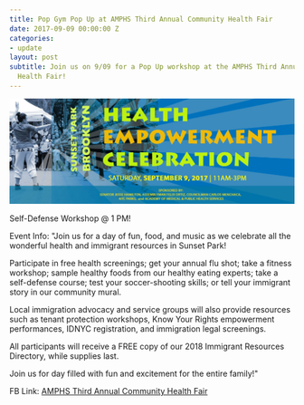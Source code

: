 ```yaml
---
title: Pop Gym Pop Up at AMPHS Third Annual Community Health Fair
date: 2017-09-09 00:00:00 Z
categories:
- update
layout: post
subtitle: Join us on 9/09 for a Pop Up workshop at the AMPHS Third Annual Community
  Health Fair!
---
```


![Pop Gym at AMPHS Third Annual Community Health Fair!](/assets/AMPHS.jpg)

Self-Defense Workshop @ 1 PM!

Event Info:
"Join us for a day of fun, food, and music as we celebrate all the wonderful health and immigrant resources in Sunset Park!

Participate in free health screenings; get your annual flu shot; take a fitness workshop; sample healthy foods from our healthy eating experts; take a self-defense course; test your soccer-shooting skills; or tell your immigrant story in our community mural.

Local immigration advocacy and service groups will also provide resources such as tenant protection workshops, Know Your Rights empowerment performances, IDNYC registration, and immigration legal screenings.

All participants will receive a FREE copy of our 2018 Immigrant Resources Directory, while supplies last.

Join us for day filled with fun and excitement for the entire family!"

FB Link: [AMPHS Third Annual Community Health Fair](https://www.facebook.com/events/1578526075531374/)

